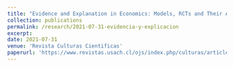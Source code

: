 ```yaml
---
title: "Evidence and Explanation in Economics: Models, RCTs and Their Amalgamation (in spanish)"
collection: publications
permalink: /research/2021-07-31-evidencia-y-explicacion
excerpt: 
date: 2021-07-31
venue: 'Revista Culturas Cientificas'
paperurl: 'https://www.revistas.usach.cl/ojs/index.php/culturas/article/view/4907'
---
```




